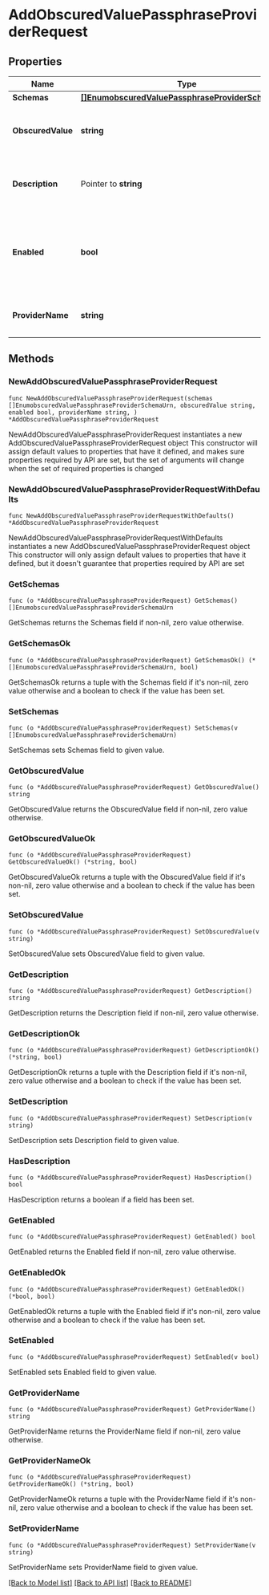 # AddObscuredValuePassphraseProviderRequest

## Properties

Name | Type | Description | Notes
------------ | ------------- | ------------- | -------------
**Schemas** | [**[]EnumobscuredValuePassphraseProviderSchemaUrn**](EnumobscuredValuePassphraseProviderSchemaUrn.md) |  | 
**ObscuredValue** | **string** | The value to be stored in an obscured form. | 
**Description** | Pointer to **string** | A description for this Passphrase Provider | [optional] 
**Enabled** | **bool** | Indicates whether this Passphrase Provider is enabled for use in the server. | 
**ProviderName** | **string** | Name of the new Passphrase Provider | 

## Methods

### NewAddObscuredValuePassphraseProviderRequest

`func NewAddObscuredValuePassphraseProviderRequest(schemas []EnumobscuredValuePassphraseProviderSchemaUrn, obscuredValue string, enabled bool, providerName string, ) *AddObscuredValuePassphraseProviderRequest`

NewAddObscuredValuePassphraseProviderRequest instantiates a new AddObscuredValuePassphraseProviderRequest object
This constructor will assign default values to properties that have it defined,
and makes sure properties required by API are set, but the set of arguments
will change when the set of required properties is changed

### NewAddObscuredValuePassphraseProviderRequestWithDefaults

`func NewAddObscuredValuePassphraseProviderRequestWithDefaults() *AddObscuredValuePassphraseProviderRequest`

NewAddObscuredValuePassphraseProviderRequestWithDefaults instantiates a new AddObscuredValuePassphraseProviderRequest object
This constructor will only assign default values to properties that have it defined,
but it doesn't guarantee that properties required by API are set

### GetSchemas

`func (o *AddObscuredValuePassphraseProviderRequest) GetSchemas() []EnumobscuredValuePassphraseProviderSchemaUrn`

GetSchemas returns the Schemas field if non-nil, zero value otherwise.

### GetSchemasOk

`func (o *AddObscuredValuePassphraseProviderRequest) GetSchemasOk() (*[]EnumobscuredValuePassphraseProviderSchemaUrn, bool)`

GetSchemasOk returns a tuple with the Schemas field if it's non-nil, zero value otherwise
and a boolean to check if the value has been set.

### SetSchemas

`func (o *AddObscuredValuePassphraseProviderRequest) SetSchemas(v []EnumobscuredValuePassphraseProviderSchemaUrn)`

SetSchemas sets Schemas field to given value.


### GetObscuredValue

`func (o *AddObscuredValuePassphraseProviderRequest) GetObscuredValue() string`

GetObscuredValue returns the ObscuredValue field if non-nil, zero value otherwise.

### GetObscuredValueOk

`func (o *AddObscuredValuePassphraseProviderRequest) GetObscuredValueOk() (*string, bool)`

GetObscuredValueOk returns a tuple with the ObscuredValue field if it's non-nil, zero value otherwise
and a boolean to check if the value has been set.

### SetObscuredValue

`func (o *AddObscuredValuePassphraseProviderRequest) SetObscuredValue(v string)`

SetObscuredValue sets ObscuredValue field to given value.


### GetDescription

`func (o *AddObscuredValuePassphraseProviderRequest) GetDescription() string`

GetDescription returns the Description field if non-nil, zero value otherwise.

### GetDescriptionOk

`func (o *AddObscuredValuePassphraseProviderRequest) GetDescriptionOk() (*string, bool)`

GetDescriptionOk returns a tuple with the Description field if it's non-nil, zero value otherwise
and a boolean to check if the value has been set.

### SetDescription

`func (o *AddObscuredValuePassphraseProviderRequest) SetDescription(v string)`

SetDescription sets Description field to given value.

### HasDescription

`func (o *AddObscuredValuePassphraseProviderRequest) HasDescription() bool`

HasDescription returns a boolean if a field has been set.

### GetEnabled

`func (o *AddObscuredValuePassphraseProviderRequest) GetEnabled() bool`

GetEnabled returns the Enabled field if non-nil, zero value otherwise.

### GetEnabledOk

`func (o *AddObscuredValuePassphraseProviderRequest) GetEnabledOk() (*bool, bool)`

GetEnabledOk returns a tuple with the Enabled field if it's non-nil, zero value otherwise
and a boolean to check if the value has been set.

### SetEnabled

`func (o *AddObscuredValuePassphraseProviderRequest) SetEnabled(v bool)`

SetEnabled sets Enabled field to given value.


### GetProviderName

`func (o *AddObscuredValuePassphraseProviderRequest) GetProviderName() string`

GetProviderName returns the ProviderName field if non-nil, zero value otherwise.

### GetProviderNameOk

`func (o *AddObscuredValuePassphraseProviderRequest) GetProviderNameOk() (*string, bool)`

GetProviderNameOk returns a tuple with the ProviderName field if it's non-nil, zero value otherwise
and a boolean to check if the value has been set.

### SetProviderName

`func (o *AddObscuredValuePassphraseProviderRequest) SetProviderName(v string)`

SetProviderName sets ProviderName field to given value.



[[Back to Model list]](../README.md#documentation-for-models) [[Back to API list]](../README.md#documentation-for-api-endpoints) [[Back to README]](../README.md)


